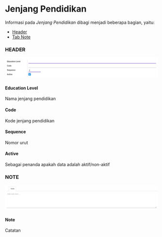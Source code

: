 # Jenjang Pendidikan

Informasi pada *Jenjang Pendidikan* dibagi menjadi beberapa bagian, yaitu:

  * [Header](#bagian-header)
  * [Tab Note](#tab-note)

### <a name="bagian-header">HEADER</a>

![](../../../img/jenjang-pendidikan/bagian-header.png)

#### <a name="field-name">Education Level</a>

Nama jenjang pendidikan

#### <a name="field-code">Code</a>

Kode jenjang pendidikan

#### <a name="field-sequence-id">Sequence</a>

Nomor urut

#### <a name="field-active">Active</a>

Sebagai penanda apakah data adalah aktif/non-aktif

### <a name="tab-note">NOTE</a>

![](../../../img/jenjang-pendidikan/tab-note.png)

#### <a name="field-note">Note</a>

Catatan
